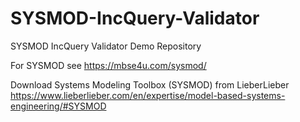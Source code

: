 # SYSMOD-IncQuery-Validator
SYSMOD IncQuery Validator Demo Repository 

For SYSMOD see https://mbse4u.com/sysmod/

Download Systems Modeling Toolbox (SYSMOD) from LieberLieber https://www.lieberlieber.com/en/expertise/model-based-systems-engineering/#SYSMOD
